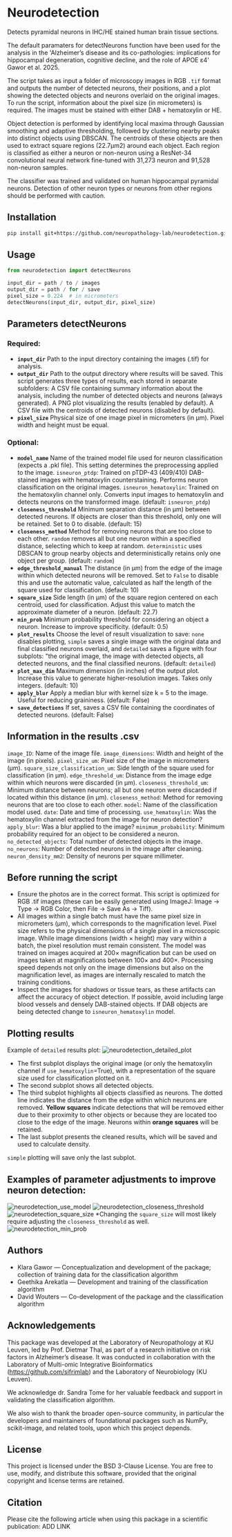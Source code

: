 # Neurodetection
Detects pyramidal neurons in IHC/HE stained human brain tissue sections. 

The default paramaters for detectNeurons function have been used for the analysis in the 'Alzheimer’s disease and its co-pathologies: implications for hippocampal degeneration, cognitive decline, and the role of APOE ε4' Gawor et al. 2025.

The script takes as input a folder of microscopy images in RGB `.tif` format and outputs the number of detected neurons, their positions, and a plot showing the detected objects and neurons overlaid on the original images. To run the script, information about the pixel size (in micrometers) is required. The images must be stained with either DAB + hematoxylin or HE.

Object detection is performed by identifying local maxima through Gaussian smoothing and adaptive thresholding, followed by clustering nearby peaks into distinct objects using DBSCAN. The centroids of these objects are then used to extract square regions (22.7μm2) around each object. Each region is classified as either a neuron or non-neuron using a ResNet-34 convolutional neural network fine-tuned with 31,273 neuron and 91,528 non-neuron samples. 

The classifier was trained and validated on human hippocampal pyramidal neurons. Detection of other neuron types or neurons from other regions should be performed with caution.

## Installation
```bash
pip install git+https://github.com/neuropathology-lab/neurodetection.git
```

## Usage

```python
from neurodetection import detectNeurons

input_dir = path / to / images
output_dir = path / for / save
pixel_size = 0.224  # in micrometers
detectNeurons(input_dir, output_dir, pixel_size)
```

## Parameters detectNeurons
### Required:
* **`input_dir`** Path to the input directory containing the images (.tif) for analysis.
* **`output_dir`** Path to the output directory where results will be saved.
This script generates three types of results, each stored in separate subfolders: A CSV file containing summary information about the analysis, including the number of detected objects and neurons (always generated). A PNG plot visualizing the results (enabled by default). A CSV file with the centroids of detected neurons (disabled by default).
* **`pixel_size`** Physical size of one image pixel in micrometers (in μm). Pixel width and height must be equal.

### Optional:
* **`model_name`** Name of the trained model file used for neuron classification (expects a .pkl file). This setting determines the preprocessing applied to the image. `isneuron_ptdp`: Trained on pTDP-43 (409/410) DAB-stained images with hematoxylin counterstaining. Performs neuron classification on the original images. `isneuron_hematoxylin`: Trained on the hematoxylin channel only. Converts input images to hematoxylin and detects neurons on the transformed image. (default: `isneuron_ptdp`)
* **`closeness_threshold`** Minimum separation distance (in μm) between detected neurons. If objects are closer than this threshold, only one will be retained. Set to 0 to disable. (default: 15)
* **`closeness_method`** Method for removing neurons that are too close to each other. `random` removes all but one neuron within a specified distance, selecting which to keep at random. `deterministic` uses DBSCAN to group nearby objects and deterministically retains only one object per group. (default: `random`)
* **`edge_threshold_manual`** The distance (in μm) from the edge of the image within which detected neurons will be removed. Set to `False` to disable this and use the automatic value, calculated as half the length of the square used for classification. (default: 10)
* **`square_size`** Side length (in μm) of the square region centered on each centroid, used for classification. Adjust this value to match the approximate diameter of a neuron. (default: 22.7)
* **`min_prob`** Minimum probability threshold for considering an object a neuron. Increase to improve specificity. (default: 0.5)
* **`plot_results`**  Choose the level of result visualization to save: `none` disables plotting, `simple` saves a single image with the original data and final classified neurons overlaid, and `detailed` saves a figure with four subplots: "the original image, the image with detected objects, all detected neurons, and the final classified neurons. (default: `detailed`)
* **`plot_max_dim`** Maximum dimension (in inches) of the output plot. Increase this value to generate higher-resolution images. Takes only integers. (default: 10)
* **`apply_blur`**  Apply a median blur with kernel size k = 5 to the image. Useful for reducing graininess. (default: False)
* **`save_detections`** If set, saves a CSV file containing the coordinates of detected neurons. (default: False)

## Information in the results .csv
`image_ID`: Name of the image file.
`image_dimensions`: Width and height of the image (in pixels).
`pixel_size_um`: Pixel size of the image in micrometers (µm).
`square_size_classification_um`: Side length of the square used for classification (in µm).
`edge_threshold_um`: Distance from the image edge within which neurons were discarded (in µm).
`closeness_threshold_um`: Minimum distance between neurons; all but one neuron were discarded if located within this distance (in µm).
`closeness_method`: Method for removing neurons that are too close to each other.
`model`: Name of the classification model used.
`date`: Date and time of processing.
`use_hematoxylin`: Was the hematoxylin channel extracted from the image for neuron detection?
`apply_blur`: Was a blur applied to the image?
`minimum_probability`: Minimum probability required for an object to be considered a neuron.
`no_detected_objects`: Total number of detected objects in the image.
`no_neurons`: Number of detected neurons in the image after cleaning.
`neuron_density_mm2`: Density of neurons per square millimeter.

## Before running the script
- Ensure the photos are in the correct format. This script is optimized for RGB .tif images (these can be easily generated using ImageJ: Image → Type → RGB Color, then File → Save As → Tiff).
- All images within a single batch must have the same pixel size in micrometers (µm), which corresponds to the magnification level. Pixel size refers to the physical dimensions of a single pixel in a microscopic image. While image dimensions (width × height) may vary within a batch, the pixel resolution must remain consistent. The model was trained on images acquired at 200× magnification but can be used on images taken at magnifications between 100× and 400×. Processing speed depends not only on the image dimensions but also on the magnification level, as images are internally rescaled to match the training conditions.
- Inspect the images for shadows or tissue tears, as these artifacts can affect the accuracy of object detection. If possible, avoid including large blood vessels and densely DAB-stained objects. If DAB objects are being detected change to `isneuron_hematoxylin` model.

## Plotting results
Example of `detailed` results plot:
![neurodetection_detailed_plot](https://github.com/user-attachments/assets/84e368b2-7ebd-4615-89a8-6932c454123b)
- The first subplot displays the original image (or only the hematoxylin channel if `use_hematoxylin`=True), with a representation of the square size used for classification plotted on it.
- The second subplot shows all detected objects.
- The third subplot highlights all objects classified as neurons. The dotted line indicates the distance from the edge within which neurons are removed. **Yellow squares** indicate detections that will be removed either due to their proximity to other objects or because they are located too close to the edge of the image. Neurons within **orange squares** will be retained. 
- The last subplot presents the cleaned results, which will be saved and used to calculate density.

`simple` plotting will save only the last subplot. 

## Examples of parameter adjustments to improve neuron detection:
![neurodetection_use_model](https://github.com/user-attachments/assets/625832ce-562b-4991-a5cc-3a9a7522bc12)
![neurodetection_closeness_threshold](https://github.com/user-attachments/assets/0d0f97d2-b488-4223-b911-49d695fd8f53)
![neurodetection_square_size](https://github.com/user-attachments/assets/a105040a-b196-4739-8a1d-5f13d3cf725b)
*Changing the `square_size` will most likely require adjusting the `closeness_threshold` as well.
![neurodetection_min_prob](https://github.com/user-attachments/assets/6a2f1a1e-e823-4254-96d0-a906d39e0cc9)

## Authors
- Klara Gawor — Conceptualization and development of the package; collection of training data for the classification algorithm  
- Geethika Arekatla — Development and training of the classification algorithm  
- David Wouters — Co-development of the package and the classification algorithm

## Acknowledgements
This package was developed at the Laboratory of Neuropathology at KU Leuven, led by Prof. Dietmar Thal, as part of a research initiative on risk factors in Alzheimer’s disease.
It was conducted in collaboration with the Laboratory of Multi-omic Integrative Bioinformatics (https://github.com/sifrimlab) and the Laboratory of Neurobiology (KU Leuven).

We acknowledge dr. Sandra Tome for her valuable feedback and support in validating the classification algorithm.

We also wish to thank the broader open-source community, in particular the developers and maintainers of foundational packages such as NumPy, scikit-image, and related tools, upon which this project depends.

## License
This project is licensed under the BSD 3-Clause License.
You are free to use, modify, and distribute this software, provided that the original copyright and license terms are retained.

## Citation
Please cite the following article when using this package in a scientific publication: ADD LINK
